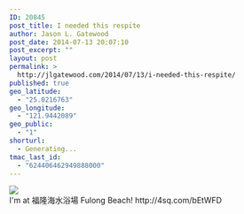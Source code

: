 ```yaml
---
ID: 20845
post_title: I needed this respite
author: Jason L. Gatewood
post_date: 2014-07-13 20:07:10
post_excerpt: ""
layout: post
permalink: >
  http://jlgatewood.com/2014/07/13/i-needed-this-respite/
published: true
geo_latitude:
  - "25.0216763"
geo_longitude:
  - "121.9442089"
geo_public:
  - "1"
shorturl:
  - Generating...
tmac_last_id:
  - "624406462949888000"
---
```

<div><img src='https://irs3.4sqi.net/img/general/original/427785_DHVZ6kz8Go4ox7Mc2n3SMO_-U0ldKttMuYN03mGtrJs.jpg' style='max-width:600px;' /><br /><div>I'm at 福隆海水浴場 Fulong Beach! http://4sq.com/bEtWFD</div></div>